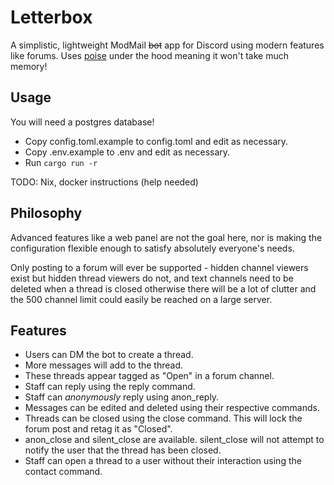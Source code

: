 # Letterbox
A simplistic, lightweight ModMail ~~bot~~ app for Discord using modern features like forums. Uses [poise](https://crates.io/crates/poise) under the hood meaning it won't take much memory!

## Usage
You will need a postgres database!

- Copy config.toml.example to config.toml and edit as necessary.
- Copy .env.example to .env and edit as necessary.
- Run `cargo run -r`

TODO: Nix, docker instructions (help needed)

## Philosophy
Advanced features like a web panel are not the goal here, nor is making the configuration flexible enough to satisfy absolutely everyone's needs.

Only posting to a forum will ever be supported - hidden channel viewers exist but hidden thread viewers do not, and text channels need to be deleted when a thread is closed otherwise there will be a lot of clutter and the 500 channel limit could easily be reached on a large server.

## Features
- Users can DM the bot to create a thread.
- More messages will add to the thread.
- These threads appear tagged as "Open" in a forum channel.
- Staff can reply using the reply command.
- Staff can *anonymously* reply using anon_reply.
- Messages can be edited and deleted using their respective commands.
- Threads can be closed using the close command. This will lock the forum post and retag it as "Closed".
- anon_close and silent_close are available. silent_close will not attempt to notify the user that the thread has been closed.
- Staff can open a thread to a user without their interaction using the contact command.
